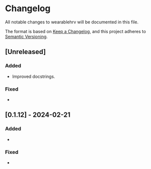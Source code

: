 # Changelog

All notable changes to wearablehrv will be documented in this file.

The format is based on [Keep a Changelog](https://keepachangelog.com/en/1.0.0/),
and this project adheres to [Semantic Versioning](https://semver.org/spec/v2.0.0.html).

## [Unreleased]

### Added

- Improved docstrings.

### Fixed

-

## [0.1.12] - 2024-02-21

### Added

-

### Fixed

-
